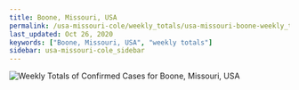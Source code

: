 ```yaml
---
title: Boone, Missouri, USA
permalink: /usa-missouri-cole/weekly_totals/usa-missouri-boone-weekly_totals.html
last_updated: Oct 26, 2020
keywords: ["Boone, Missouri, USA", "weekly totals"]
sidebar: usa-missouri-cole_sidebar
---
```


![Weekly Totals of Confirmed Cases for Boone, Missouri, USA](/covid_tracker/images/graphs/usa-missouri-boone-weekly_totals_graph.png)
